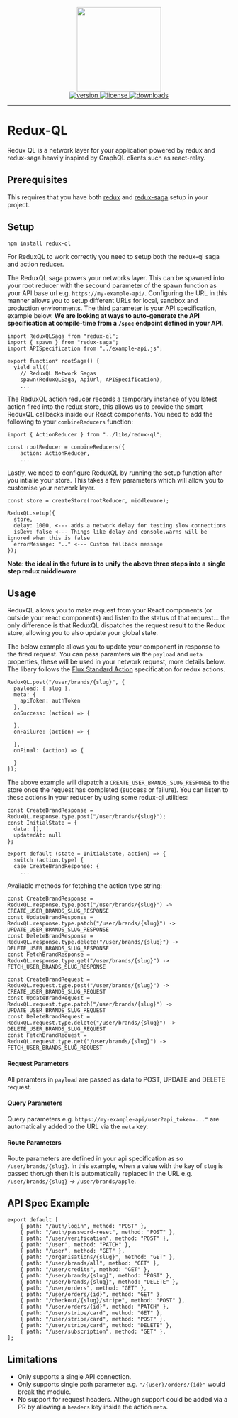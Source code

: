<p align="center">
  <img src="https://raw.githubusercontent.com/aspect-apps/redux-ql/master/assets/thumbnail-dark-redux-ql.png" width="190" height="190">
  <br />
  <a href="https://www.npmjs.com/package/thumbnail-dark-redux-ql" rel="nofollow">
    <img src="https://img.shields.io/npm/v/thumbnail-dark-redux-ql.svg?style=flat-square" alt="version" style="max-width:100%;" />
  </a>
  <a href="https://www.npmjs.com/package/thumbnail-dark-redux-ql" rel="nofollow">
    <img src="http://img.shields.io/npm/l/thumbnail-dark-redux-ql.svg?style=flat-square" alt="license" style="max-width:100%;" />
  </a>
  <a href="https://www.npmjs.com/package/thumbnail-dark-redux-ql" rel="nofollow">
    <img src="http://img.shields.io/npm/dt/thumbnail-dark-redux-ql.svg?style=flat-square" alt="downloads" style="max-width:100%;" />
  </a>

  <hr />
</p>

# Redux-QL

Redux QL is a network layer for your application powered by redux and redux-saga heavily inspired by GraphQL clients such as react-relay. 

## Prerequisites

This requires that you have both [redux](https://redux.js.org/) and [redux-saga](https://redux-saga.js.org/) setup in your project.

## Setup

```
npm install redux-ql
```

For ReduxQL to work correctly you need to setup both the redux-ql saga and action reducer. 

The ReduxQL saga powers your networks layer. This can be spawned into your root reducer with the secound parameter of the spawn function as your API base url e.g. `https://my-example-api/`. Configuring the URL in this manner allows you to setup different URLs for local, sandbox and production environments. The third parameter is your API specification, example below. **We are looking at ways to auto-generate the API specification at compile-time from a `/spec` endpoint defined in your API**.

```
import ReduxQLSaga from "redux-ql";
import { spawn } from "redux-saga";
import APISpecification from "../example-api.js";

export function* rootSaga() {
  yield all([
    // ReduxQL Network Sagas
    spawn(ReduxQLSaga, ApiUrl, APISpecification),
    ...
```

The ReduxQL action reducer records a temporary instance of you latest action fired into the redux store, this allows us to provide the smart ReduxQL callbacks inside our React components. You need to add the following to your `combineReducers` function:

```
import { ActionReducer } from "../libs/redux-ql";

const rootReducer = combineReducers({
    action: ActionReducer,
    ...
```

Lastly, we need to configure ReduxQL by running the setup function after you intialie your store. This takes a few parameters which will allow you to customise your network layer.

```
const store = createStore(rootReducer, middleware);

ReduxQL.setup({ 
  store,
  delay: 1000, <--- adds a network delay for testing slow connections
  isDev: false <--- Things like delay and console.warns will be ignored when this is false
  errorMessage: ".." <--- Custom fallback message
});
```

**Note: the ideal in the future is to unify the above three steps into a single step redux middleware**

## Usage

ReduxQL allows you to make request from your React components (or outside your react components) and listen to the status of that request... the only difference is that ReduxQL dispatches the request result to the Redux store, allowing you to also update your global state.

The below example allows you to update your component in response to the fired request. You can pass paramters via the `payload` and `meta` properties, these will be used in your network request, more details below. The libary follows the [Flux Standard Action](https://github.com/redux-utilities/flux-standard-action) specification for redux actions.


```
ReduxQL.post("/user/brands/{slug}", {
  payload: { slug },
  meta: {
    apiToken: authToken
  },
  onSuccess: (action) => {

  },
  onFailure: (action) => {

  },
  onFinal: (action) => {

  }
});
```

The above example will dispatch a `CREATE_USER_BRANDS_SLUG_RESPONSE` to the store once the request has completed (success or failure). You can listen to these actions in your reducer by using some redux-ql utilities:

```
const CreateBrandResponse = ReduxQL.response.type.post("/user/brands/{slug}");
const InitialState = {
  data: [],
  updatedAt: null
};

export default (state = InitialState, action) => {
  switch (action.type) {
  case CreateBrandResponse: {
    ...
```

Available methods for fetching the action type string:

```
const CreateBrandResponse = ReduxQL.response.type.post("/user/brands/{slug}") -> CREATE_USER_BRANDS_SLUG_RESPONSE
const UpdateBrandResponse = ReduxQL.response.type.patch("/user/brands/{slug}") -> UPDATE_USER_BRANDS_SLUG_RESPONSE
const DeleteBrandResponse = ReduxQL.response.type.delete("/user/brands/{slug}") -> DELETE_USER_BRANDS_SLUG_RESPONSE
const FetchBrandResponse = ReduxQL.response.type.get("/user/brands/{slug}") -> FETCH_USER_BRANDS_SLUG_RESPONSE

const CreateBrandRequest = ReduxQL.request.type.post("/user/brands/{slug}") -> CREATE_USER_BRANDS_SLUG_REQUEST
const UpdateBrandRequest = ReduxQL.request.type.patch("/user/brands/{slug}") -> UPDATE_USER_BRANDS_SLUG_REQUEST
const DeleteBrandRequest = ReduxQL.request.type.delete("/user/brands/{slug}") -> DELETE_USER_BRANDS_SLUG_REQUEST
const FetchBrandRequest = ReduxQL.request.type.get("/user/brands/{slug}") -> FETCH_USER_BRANDS_SLUG_REQUEST
```

#### Request Parameters

All paramters in `payload` are passed as data to POST, UPDATE and DELETE request.

#### Query Parameters

Query parameters e.g. `https://my-example-api/user?api_token=..."` are automatically added to the URL via the `meta` key.

#### Route Parameters

Route parameters are defined in your api specification as so `/user/brands/{slug}`. In this example, when a value with the key of `slug` is passed thorugh then it is automatically replaced in the URL e.g. `/user/brands/{slug}` -> `/user/brands/apple`.

## API Spec Example

```
export default [
    { path: "/auth/login", method: "POST" },
    { path: "/auth/password-reset", method: "POST" },
    { path: "/user/verification", method: "POST" }, 
    { path: "/user", method: "PATCH" }, 
    { path: "/user", method: "GET" }, 
    { path: "/organisations/{slug}", method: "GET" }, 
    { path: "/user/brands/all", method: "GET" }, 
    { path: "/user/credits", method: "GET" }, 
    { path: "/user/brands/{slug}", method: "POST" },
    { path: "/user/brands/{slug}", method: "DELETE" }, 
    { path: "/user/orders", method: "GET" }, 
    { path: "/user/orders/{id}", method: "GET" },
    { path: "/checkout/{slug}/stripe", method: "POST" },
    { path: "/user/orders/{id}", method: "PATCH" }, 
    { path: "/user/stripe/card", method: "GET" }, 
    { path: "/user/stripe/card", method: "POST" }, 
    { path: "/user/stripe/card", method: "DELETE" }, 
    { path: "/user/subscription", method: "GET" }, 
];
```

## Limitations

- Only supports a single API connection.
- Only supports single path parameter e.g. `"/{user}/orders/{id}"` would break the module.
- No support for request headers. Although support could be added via a PR by allowing a `headers` key inside the action `meta`.